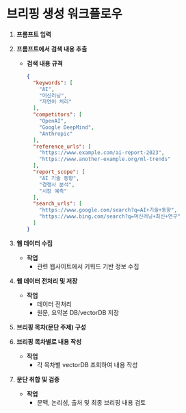 # 브리핑 생성 워크플로우

1. **프롬프트 입력**

2. **프롬프트에서 검색 내용 추출**
   - **검색 내용 규격**
        ```json
        {
          "keywords": [
            "AI",
            "머신러닝",
            "자연어 처리"
          ],
          "competitors": [
            "OpenAI",
            "Google DeepMind",
            "Anthropic"
          ],
          "reference_urls": [
            "https://www.example.com/ai-report-2023",
            "https://www.another-example.org/ml-trends"
          ],
          "report_scope": [
            "AI 기술 동향",
            "경쟁사 분석",
            "시장 예측"
          ],
          "search_urls": [
            "https://www.google.com/search?q=AI+기술+동향",
            "https://www.bing.com/search?q=머신러닝+최신+연구"
          ]
        }
        ```

3. **웹 데이터 수집**
   - **작업**
     - 관련 웹사이트에서 키워드 기반 정보 수집

4. **웹 데이터 전처리 및 저장**
   - **작업**
     - 데이터 전처리
     - 원문, 요약본 DB/vectorDB 저장

5. **브리핑 목차(문단 주제) 구성**

6. **브리핑 목차별로 내용 작성**
   - **작업**
     - 각 목차별 vectorDB 조회하여 내용 작성

7. **문단 취합 및 검증**
   - **작업**
     - 문맥, 논리성, 출처 및 최종 브리핑 내용 검토
